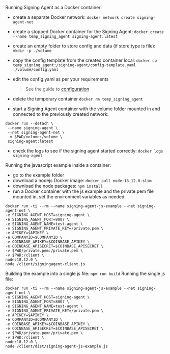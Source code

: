 Running Signing Agent as a Docker container:

- create a separate Docker network: `docker network create signing-agent-net`
- create a stopped Docker container for the Signing Agent: `docker create --name temp_signing_agent signing-agent:latest`
- create an empty folder to store config and data (if store type is file): `mkdir -p ./volume`
- copy the config template from the created container local: `docker cp temp_signing_agent:/signing-agent/config-template.yaml ./volume/config.yaml`
- edit the config.yaml as per your requirements

    > See the guide to [configuration](www.developers.qredo.com/developer-guides/signing-agent/configure.md)

- delete the temporary container `docker rm temp_signing_agent`
- start a Signing Agent container with the volume folder mounted in and connected to the previously created network:
```
docker run --detach \
 --name signing-agent \
 --net signing-agent-net \
 -v $PWD/volume:/volume \
 signing-agent:latest
```
- check the logs to see if the signing agent started correctly: `docker logs signing-agent`

Running the javascript example inside a container:

- go to the example folder
- download a nodejs Docker image: `docker pull node:18.12.0-slim`
- download the node packages: `npm install`
- run a Docker container with the js example and the private.pem file mounted in, set the environment variables as needed:
```
docker run -ti --rm --name signing-agent-js-example --net signing-agent-net \
-e SIGNING_AGENT_HOST=signing-agent \
-e SIGNING_AGENT_PORT=8007 \
-e SIGNING_AGENT_NAME=test-agent \
-e SIGNING_AGENT_PRIVATE_KEY=/private.pem \
-e APIKEY=$APIKEY \
-e COMPANYID=$COMPANYID \
-e COINBASE_APIKEY=$COINBASE_APIKEY \
-e COINBASE_APISECRET=$COINBASE_APISECRET \
-v $PWD/private.pem:/private.pem \
-v $PWD:/client \
node:18.12.0 \
node /client/signingagent-client.js
```

Building the example into a single js file: `npm run build`
Running the single js file:
```
docker run -ti --rm --name signing-agent-js-example --net signing-agent-net \
-e SIGNING_AGENT_HOST=signing-agent \
-e SIGNING_AGENT_PORT=8007 \
-e SIGNING_AGENT_NAME=test-agent \
-e SIGNING_AGENT_PRIVATE_KEY=/private.pem \
-e APIKEY=$APIKEY \
-e COMPANYID=$COMPANYID \
-e COINBASE_APIKEY=$COINBASE_APIKEY \
-e COINBASE_APISECRET=$COINBASE_APISECRET \
-v $PWD/private.pem:/private.pem \
-v $PWD:/client \
node:18.12.0 \
node /client/dist/signing-agent-js-example.js
```
